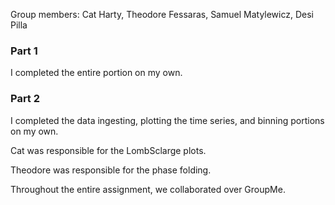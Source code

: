 Group members: Cat Harty, Theodore Fessaras, Samuel Matylewicz, Desi Pilla

### Part 1
I completed the entire portion on my own.

### Part 2
I completed the data ingesting, plotting the time series, and binning portions on my own. 

Cat was responsible for the LombSclarge plots.

Theodore was responsible for the phase folding.

Throughout the entire assignment, we collaborated over GroupMe.
